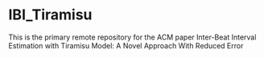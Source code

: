 # IBI_Tiramisu

This is the primary remote repository for the ACM paper Inter-Beat Interval Estimation with Tiramisu Model: A Novel Approach With Reduced Error  



